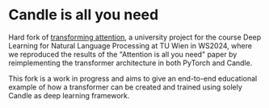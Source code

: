 # Candle is all you need
Hard fork of [transforming attention](https://github.com/mkleinegger/transforming-attention), a university project for the course Deep Learning for Natural Language Processing at TU Wien in WS2024, where we reproduced the results of the "Attention is all you need" paper by reimplementing the transformer architecture in both PyTorch and Candle.

This fork is a work in progress and aims to give an end-to-end educational example of how a transformer can be created and trained using solely Candle as deep learning framework.
<!-- # **Transformer Implementations** -->
<!---->
<!-- This repository contains Transformer model implementations in **Rust and PyTorch**, based on the paper **[Attention is All You Need](https://arxiv.org/pdf/1706.03762)**. Furthermore, we provide code to reproduce results using the original **[Tensor2Tensor (T2T)](https://github.com/tensorflow/tensor2tensor.git)** implementation. -->
<!---->
<!-- ## **Dataset** -->
<!-- o ensure consistent sentence embeddings across all implementations, we provide **tokenized translation datasets** in **Parquet format** and a **vocabulary file** (`vocab.ende`) in the `data/` directory. The dataset was generated using **[Tensor2Tensor (T2T)](https://github.com/tensorflow/tensor2tensor.git)**, the original implementation of the **Attention is All You Need** paper, with **subword tokenization** applied to the `translate_ende_wmt32k` dataset. -->
<!---->
<!-- Each dataset file contains sentence pairs, where: -->
<!-- - **`inputs` (English sentence tokens)**   -->
<!-- - **`targets` (German translation tokens)**   -->
<!---->
<!-- Example structure of the dataset:   -->
<!-- ``` -->
<!-- shape: (45_782, 2) -->
<!-- ┌───────────────────┬────────────────────┐ -->
<!-- │ inputs            ┆ targets            │ -->
<!-- │ ---               ┆ ---                │ -->
<!-- │ list[i64]         ┆ list[i64]          │ -->
<!-- ╞═══════════════════╪════════════════════╡ -->
<!-- │ [5374, 8907, … 1] ┆ [2606, 12727, … 1] │ -->
<!-- │ [29, 379, … 1]    ┆ [1096, 10, … 1]    │ -->
<!-- │ [124, 6618, … 1]  ┆ [111, 16146, … 1]  │ -->
<!-- │ [316, 25, … 1]    ┆ [806, 103, … 1]    │ -->
<!-- │ [75, 8664, … 1]   ┆ [168, 4021, … 1]   │ -->
<!-- │ …                 ┆ …                  │ -->
<!-- └───────────────────┴────────────────────┘ -->
<!-- ``` -->
<!---->
<!-- ## **Structure** -->
<!-- - `rust/` - Transformer implementation in Rust. -->
<!-- - `pytorch/` - Transformer implementation in PyTorch. -->
<!-- - `jax/` - Transformer implementation in JAX. -->
<!-- - `t2t/` - Transformer implementation from Tensor2Tensor. -->
<!-- - `data/` - Tokenized datasets and vocabulary file. -->
<!-- - `examples/` - Example scripts. -->
<!---->
<!-- ## **Running** -->
<!-- Use `create_env.sh` to create an environment. After activating it, the code should run with just `python script.py`. If you want to use multi-gpu just run it with `torchrun torchrun --nproc-per-node=num_nodes train.py` and `torchrun torchrun --nproc-per-node=num_nodes predict.py` -->
<!---->
<!-- After training and predicting just use `bleu.py` to compute the result. Before running just check that you load the right checkpoints for each file, before each step. -->
<!---->
<!-- ## **References** -->
<!-- - **[Attention is All You Need](https://arxiv.org/pdf/1706.03762)** -->
<!-- - **[Tensor2Tensor (T2T)](https://github.com/tensorflow/tensor2tensor.git)** -->

